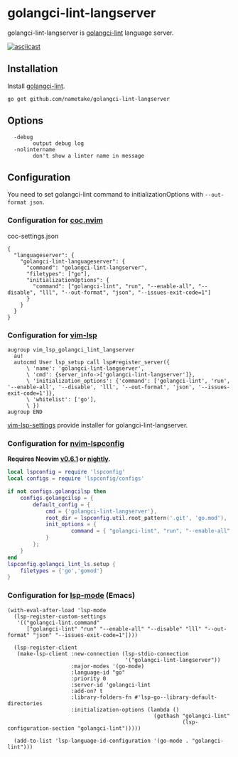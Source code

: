 # golangci-lint-langserver

golangci-lint-langserver is [golangci-lint](https://github.com/golangci/golangci-lint) language server.

[![asciicast](https://asciinema.org/a/308369.svg)](https://asciinema.org/a/308369)


## Installation

Install [golangci-lint](https://golangci-lint.run).

```console
go get github.com/nametake/golangci-lint-langserver
```

## Options

```console
  -debug
        output debug log
  -nolintername
        don't show a linter name in message
```

## Configuration

You need to set golangci-lint command to initializationOptions with `--out-format json`.

### Configuration for [coc.nvim](https://github.com/neoclide/coc.nvim)

coc-settings.json

```jsonc
{
  "languageserver": {
    "golangci-lint-languageserver": {
      "command": "golangci-lint-langserver",
      "filetypes": ["go"],
      "initializationOptions": {
        "command": ["golangci-lint", "run", "--enable-all", "--disable", "lll", "--out-format", "json", "--issues-exit-code=1"]
      }
    }
  }
}
```

### Configuration for [vim-lsp](https://github.com/prabirshrestha/vim-lsp)

```vim
augroup vim_lsp_golangci_lint_langserver
  au!
  autocmd User lsp_setup call lsp#register_server({
      \ 'name': 'golangci-lint-langserver',
      \ 'cmd': {server_info->['golangci-lint-langserver']},
      \ 'initialization_options': {'command': ['golangci-lint', 'run', '--enable-all', '--disable', 'lll', '--out-format', 'json', '--issues-exit-code=1']},
      \ 'whitelist': ['go'],
      \ })
augroup END
```

[vim-lsp-settings](https://github.com/mattn/vim-lsp-settings) provide installer for golangci-lint-langserver.

### Configuration for [nvim-lspconfig](https://github.com/neovim/nvim-lspconfig)

**Requires Neovim [v0.6.1](https://github.com/neovim/neovim/releases/tag/v0.6.1) or [nightly](https://github.com/neovim/neovim/releases/tag/nightly).**

```lua
local lspconfig = require 'lspconfig'
local configs = require 'lspconfig/configs'

if not configs.golangcilsp then
 	configs.golangcilsp = {
		default_config = {
			cmd = {'golangci-lint-langserver'},
			root_dir = lspconfig.util.root_pattern('.git', 'go.mod'),
			init_options = {
					command = { "golangci-lint", "run", "--enable-all", "--disable", "lll", "--out-format", "json", "--issues-exit-code=1" };
			}
		};
	}
end
lspconfig.golangci_lint_ls.setup {
	filetypes = {'go','gomod'}
}
```

### Configuration for [lsp-mode](https://github.com/emacs-lsp/lsp-mode) (Emacs)

```emacs-lisp
(with-eval-after-load 'lsp-mode
  (lsp-register-custom-settings
   '(("golangci-lint.command"
      ["golangci-lint" "run" "--enable-all" "--disable" "lll" "--out-format" "json" "--issues-exit-code=1"])))

  (lsp-register-client
   (make-lsp-client :new-connection (lsp-stdio-connection
                                     '("golangci-lint-langserver"))
                    :major-modes '(go-mode)
                    :language-id "go"
                    :priority 0
                    :server-id 'golangci-lint
                    :add-on? t
                    :library-folders-fn #'lsp-go--library-default-directories
                    :initialization-options (lambda ()
                                              (gethash "golangci-lint"
                                                       (lsp-configuration-section "golangci-lint")))))

  (add-to-list 'lsp-language-id-configuration '(go-mode . "golangci-lint")))
```
